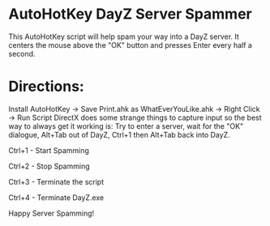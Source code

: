 # AutoHotKey DayZ Server Spammer
This AutoHotKey script will help spam your way into a DayZ server.
It centers the mouse above the "OK" button and presses Enter every half a second.

# Directions:
Install AutoHotKey -> Save Print.ahk as WhatEverYouLike.ahk -> Right Click -> Run Script
DirectX does some strange things to capture input so the best way to always get it working is:
Try to enter a server, wait for the "OK" dialogue, Alt+Tab out of DayZ, Ctrl+1 then Alt+Tab back into DayZ.

Ctrl+1 - Start Spamming

Ctrl+2 - Stop Spamming

Ctrl+3 - Terminate the script

Ctrl+4 - Terminate DayZ.exe

Happy Server Spamming!
